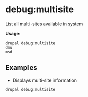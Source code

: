 # debug:multisite
List all multi-sites available in system

**Usage:**
```
drupal debug:multisite
dmu
msd
```

## Examples
* Displays multi-site information
```
drupal debug:multisite
```
